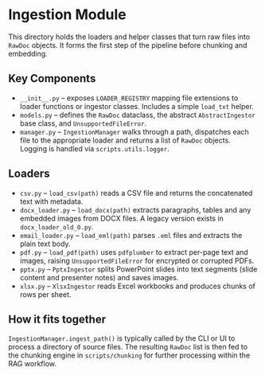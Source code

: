 # Ingestion Module

This directory holds the loaders and helper classes that turn raw files into `RawDoc` objects. It forms the first step of the pipeline before chunking and embedding.

## Key Components
- `__init__.py` – exposes `LOADER_REGISTRY` mapping file extensions to loader functions or ingestor classes. Includes a simple `load_txt` helper.
- `models.py` – defines the `RawDoc` dataclass, the abstract `AbstractIngestor` base class, and `UnsupportedFileError`.
- `manager.py` – `IngestionManager` walks through a path, dispatches each file to the appropriate loader and returns a list of `RawDoc` objects. Logging is handled via `scripts.utils.logger`.

## Loaders
- `csv.py` – `load_csv(path)` reads a CSV file and returns the concatenated text with metadata.
- `docx_loader.py` – `load_docx(path)` extracts paragraphs, tables and any embedded images from DOCX files. A legacy version exists in `docx_loader_old_0.py`.
- `email_loader.py` – `load_eml(path)` parses `.eml` files and extracts the plain text body.
- `pdf.py` – `load_pdf(path)` uses `pdfplumber` to extract per-page text and images, raising `UnsupportedFileError` for encrypted or corrupted PDFs.
- `pptx.py` – `PptxIngestor` splits PowerPoint slides into text segments (slide content and presenter notes) and saves images.
- `xlsx.py` – `XlsxIngestor` reads Excel workbooks and produces chunks of rows per sheet.

## How it fits together
`IngestionManager.ingest_path()` is typically called by the CLI or UI to process a directory of source files. The resulting `RawDoc` list is then fed to the chunking engine in `scripts/chunking` for further processing within the RAG workflow.
